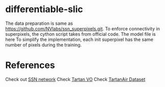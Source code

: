 # differentiable-slic

The data preparation is same as https://github.com/NVlabs/ssn_superpixels.git.
To enforce connectivity in superpixels, the cython script takes from official code.
The model file is here
To simplify the implementation, each init superpixel has the same number of pixels during the training.


# References
Check out  [SSN network](https://github.com/CYang0515/pytorch_ssn)
Check [Tartan VO](https://github.com/castacks/tartanvo/blob/main/Datasets/tartanTrajFlowDataset.py)
Check [TartanAir Dataset](https://github.com/castacks/tartanair_tools)
